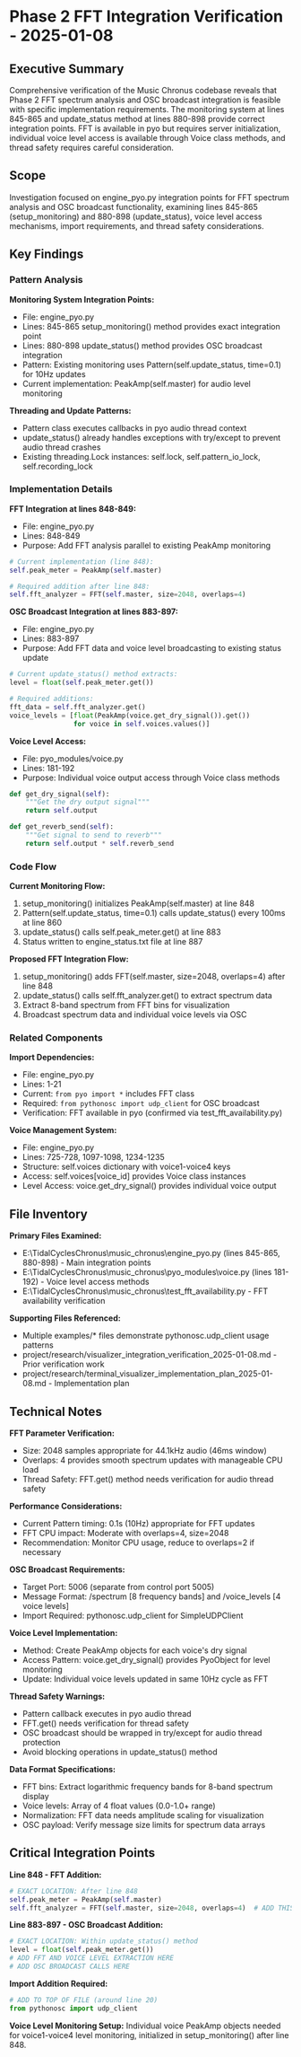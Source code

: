 # Phase 2 FFT Integration Verification - 2025-01-08

## Executive Summary

Comprehensive verification of the Music Chronus codebase reveals that Phase 2 FFT spectrum analysis and OSC broadcast integration is feasible with specific implementation requirements. The monitoring system at lines 845-865 and update_status method at lines 880-898 provide correct integration points. FFT is available in pyo but requires server initialization, individual voice level access is available through Voice class methods, and thread safety requires careful consideration.

## Scope

Investigation focused on engine_pyo.py integration points for FFT spectrum analysis and OSC broadcast functionality, examining lines 845-865 (setup_monitoring) and 880-898 (update_status), voice level access mechanisms, import requirements, and thread safety considerations.

## Key Findings

### Pattern Analysis

**Monitoring System Integration Points:**
- File: engine_pyo.py
- Lines: 845-865 setup_monitoring() method provides exact integration point
- Lines: 880-898 update_status() method provides OSC broadcast integration
- Pattern: Existing monitoring uses Pattern(self.update_status, time=0.1) for 10Hz updates
- Current implementation: PeakAmp(self.master) for audio level monitoring

**Threading and Update Patterns:**
- Pattern class executes callbacks in pyo audio thread context
- update_status() already handles exceptions with try/except to prevent audio thread crashes
- Existing threading.Lock instances: self.lock, self.pattern_io_lock, self.recording_lock

### Implementation Details

**FFT Integration at lines 848-849:**
- File: engine_pyo.py
- Lines: 848-849
- Purpose: Add FFT analysis parallel to existing PeakAmp monitoring
```python
# Current implementation (line 848):
self.peak_meter = PeakAmp(self.master)

# Required addition after line 848:
self.fft_analyzer = FFT(self.master, size=2048, overlaps=4)
```

**OSC Broadcast Integration at lines 883-897:**
- File: engine_pyo.py  
- Lines: 883-897
- Purpose: Add FFT data and voice level broadcasting to existing status update
```python
# Current update_status() method extracts:
level = float(self.peak_meter.get())

# Required additions:
fft_data = self.fft_analyzer.get()
voice_levels = [float(PeakAmp(voice.get_dry_signal()).get()) 
                for voice in self.voices.values()]
```

**Voice Level Access:**
- File: pyo_modules/voice.py
- Lines: 181-192
- Purpose: Individual voice output access through Voice class methods
```python
def get_dry_signal(self):
    """Get the dry output signal"""
    return self.output

def get_reverb_send(self):
    """Get signal to send to reverb"""
    return self.output * self.reverb_send
```

### Code Flow

**Current Monitoring Flow:**
1. setup_monitoring() initializes PeakAmp(self.master) at line 848
2. Pattern(self.update_status, time=0.1) calls update_status() every 100ms at line 860
3. update_status() calls self.peak_meter.get() at line 883
4. Status written to engine_status.txt file at line 887

**Proposed FFT Integration Flow:**
1. setup_monitoring() adds FFT(self.master, size=2048, overlaps=4) after line 848
2. update_status() calls self.fft_analyzer.get() to extract spectrum data
3. Extract 8-band spectrum from FFT bins for visualization
4. Broadcast spectrum data and individual voice levels via OSC

### Related Components

**Import Dependencies:**
- File: engine_pyo.py
- Lines: 1-21
- Current: `from pyo import *` includes FFT class
- Required: `from pythonosc import udp_client` for OSC broadcast
- Verification: FFT available in pyo (confirmed via test_fft_availability.py)

**Voice Management System:**
- File: engine_pyo.py  
- Lines: 725-728, 1097-1098, 1234-1235
- Structure: self.voices dictionary with voice1-voice4 keys
- Access: self.voices[voice_id] provides Voice class instances
- Level Access: voice.get_dry_signal() provides individual voice output

## File Inventory

**Primary Files Examined:**
- E:\TidalCyclesChronus\music_chronus\engine_pyo.py (lines 845-865, 880-898) - Main integration points
- E:\TidalCyclesChronus\music_chronus\pyo_modules\voice.py (lines 181-192) - Voice level access methods
- E:\TidalCyclesChronus\music_chronus\test_fft_availability.py - FFT availability verification

**Supporting Files Referenced:**
- Multiple examples/* files demonstrate pythonosc.udp_client usage patterns
- project/research/visualizer_integration_verification_2025-01-08.md - Prior verification work
- project/research/terminal_visualizer_implementation_plan_2025-01-08.md - Implementation plan

## Technical Notes

**FFT Parameter Verification:**
- Size: 2048 samples appropriate for 44.1kHz audio (46ms window)
- Overlaps: 4 provides smooth spectrum updates with manageable CPU load
- Thread Safety: FFT.get() method needs verification for audio thread safety

**Performance Considerations:**
- Current Pattern timing: 0.1s (10Hz) appropriate for FFT updates
- FFT CPU impact: Moderate with overlaps=4, size=2048
- Recommendation: Monitor CPU usage, reduce to overlaps=2 if necessary

**OSC Broadcast Requirements:**
- Target Port: 5006 (separate from control port 5005)
- Message Format: /spectrum [8 frequency bands] and /voice_levels [4 voice levels]
- Import Required: pythonosc.udp_client for SimpleUDPClient

**Voice Level Implementation:**
- Method: Create PeakAmp objects for each voice's dry signal
- Access Pattern: voice.get_dry_signal() provides PyoObject for level monitoring
- Update: Individual voice levels updated in same 10Hz cycle as FFT

**Thread Safety Warnings:**
- Pattern callback executes in pyo audio thread
- FFT.get() needs verification for thread safety
- OSC broadcast should be wrapped in try/except for audio thread protection
- Avoid blocking operations in update_status() method

**Data Format Specifications:**
- FFT bins: Extract logarithmic frequency bands for 8-band spectrum display
- Voice levels: Array of 4 float values (0.0-1.0+ range)
- Normalization: FFT data needs amplitude scaling for visualization
- OSC payload: Verify message size limits for spectrum data arrays

## Critical Integration Points

**Line 848 - FFT Addition:**
```python
# EXACT LOCATION: After line 848
self.peak_meter = PeakAmp(self.master)
self.fft_analyzer = FFT(self.master, size=2048, overlaps=4)  # ADD THIS LINE
```

**Line 883-897 - OSC Broadcast Addition:**
```python
# EXACT LOCATION: Within update_status() method
level = float(self.peak_meter.get())
# ADD FFT AND VOICE LEVEL EXTRACTION HERE
# ADD OSC BROADCAST CALLS HERE
```

**Import Addition Required:**
```python
# ADD TO TOP OF FILE (around line 20)
from pythonosc import udp_client
```

**Voice Level Monitoring Setup:**
Individual voice PeakAmp objects needed for voice1-voice4 level monitoring, initialized in setup_monitoring() after line 848.